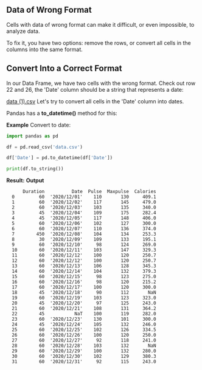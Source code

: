 ## Data of Wrong Format
Cells with data of wrong format can make it difficult, or even impossible, to analyze data.

To fix it, you have two options: remove the rows, or convert all cells in the columns into the same format.

## Convert Into a Correct Format
In our Data Frame, we have two cells with the wrong format. Check out row 22 and 26, the 'Date' column should be a string that represents a date:


[data (1).csv](https://github.com/user-attachments/files/15992311/data.1.csv)
Let's try to convert all cells in the 'Date' column into dates.

Pandas has a **to_datetime()** method for this:

**Example**
Convert to date:

```python
import pandas as pd

df = pd.read_csv('data.csv')

df['Date'] = pd.to_datetime(df['Date'])

print(df.to_string())
```

**Result:**
**Output**
```
      Duration          Date  Pulse  Maxpulse  Calories
  0         60  '2020/12/01'    110       130     409.1
  1         60  '2020/12/02'    117       145     479.0
  2         60  '2020/12/03'    103       135     340.0
  3         45  '2020/12/04'    109       175     282.4
  4         45  '2020/12/05'    117       148     406.0
  5         60  '2020/12/06'    102       127     300.0
  6         60  '2020/12/07'    110       136     374.0
  7        450  '2020/12/08'    104       134     253.3
  8         30  '2020/12/09'    109       133     195.1
  9         60  '2020/12/10'     98       124     269.0
  10        60  '2020/12/11'    103       147     329.3
  11        60  '2020/12/12'    100       120     250.7
  12        60  '2020/12/12'    100       120     250.7
  13        60  '2020/12/13'    106       128     345.3
  14        60  '2020/12/14'    104       132     379.3
  15        60  '2020/12/15'     98       123     275.0
  16        60  '2020/12/16'     98       120     215.2
  17        60  '2020/12/17'    100       120     300.0
  18        45  '2020/12/18'     90       112       NaN
  19        60  '2020/12/19'    103       123     323.0
  20        45  '2020/12/20'     97       125     243.0
  21        60  '2020/12/21'    108       131     364.2
  22        45           NaT    100       119     282.0
  23        60  '2020/12/23'    130       101     300.0
  24        45  '2020/12/24'    105       132     246.0
  25        60  '2020/12/25'    102       126     334.5
  26        60  '2020/12/26'    100       120     250.0
  27        60  '2020/12/27'     92       118     241.0
  28        60  '2020/12/28'    103       132       NaN
  29        60  '2020/12/29'    100       132     280.0
  30        60  '2020/12/30'    102       129     380.3
  31        60  '2020/12/31'     92       115     243.0

```



